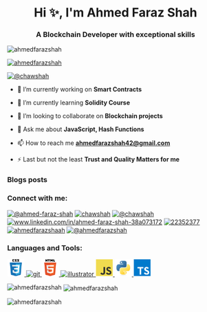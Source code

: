 <h1 align="center">Hi ✨, I'm Ahmed Faraz Shah</h1>
<h3 align="center">A Blockchain Developer with exceptional skills</h3>

<p align="left"> <img src="https://komarev.com/ghpvc/?username=ahmedfarazshah&label=Profile%20views&color=0e75b6&style=flat" alt="ahmedfarazshah" /> </p>

<p align="left"> <a href="https://github.com/ryo-ma/github-profile-trophy"><img src="https://github-profile-trophy.vercel.app/?username=ahmedfarazshah" alt="ahmedfarazshah" /></a> </p>

<p align="left"> <a href="https://twitter.com/@chawshah" target="blank"><img src="https://img.shields.io/twitter/follow/@chawshah?logo=twitter&style=for-the-badge" alt="@chawshah" /></a> </p>

- 🔭 I’m currently working on **Smart Contracts**

- 🌱 I’m currently learning **Solidity Course**

- 👯 I’m looking to collaborate on **Blockchain projects**

- 💬 Ask me about **JavaScript, Hash Functions**

- 📫 How to reach me **ahmedfarazshah42@gmail.com**

- ⚡ Last but not the least **Trust and Quality Matters for me**

### Blogs posts
<!-- BLOG-POST-LIST:START -->
<!-- BLOG-POST-LIST:END -->

<h3 align="left">Connect with me:</h3>
<p align="left">
<a href="https://codepen.io/@ahmed-faraz-shah" target="blank"><img align="center" src="https://raw.githubusercontent.com/rahuldkjain/github-profile-readme-generator/master/src/images/icons/Social/codepen.svg" alt="@ahmed-faraz-shah" height="30" width="40" /></a>
<a href="https://dev.to/chawshah" target="blank"><img align="center" src="https://raw.githubusercontent.com/rahuldkjain/github-profile-readme-generator/master/src/images/icons/Social/devto.svg" alt="chawshah" height="30" width="40" /></a>
<a href="https://twitter.com/@chawshah" target="blank"><img align="center" src="https://raw.githubusercontent.com/rahuldkjain/github-profile-readme-generator/master/src/images/icons/Social/twitter.svg" alt="@chawshah" height="30" width="40" /></a>
<a href="https://linkedin.com/in/www.linkedin.com/in/ahmed-faraz-shah-38a073172" target="blank"><img align="center" src="https://raw.githubusercontent.com/rahuldkjain/github-profile-readme-generator/master/src/images/icons/Social/linked-in-alt.svg" alt="www.linkedin.com/in/ahmed-faraz-shah-38a073172" height="30" width="40" /></a>
<a href="https://stackoverflow.com/users/22352377" target="blank"><img align="center" src="https://raw.githubusercontent.com/rahuldkjain/github-profile-readme-generator/master/src/images/icons/Social/stack-overflow.svg" alt="22352377" height="30" width="40" /></a>
<a href="https://instagram.com/ahmedfarazshaah" target="blank"><img align="center" src="https://raw.githubusercontent.com/rahuldkjain/github-profile-readme-generator/master/src/images/icons/Social/instagram.svg" alt="ahmedfarazshaah" height="30" width="40" /></a>
<a href="https://medium.com/@ahmedfarazshah" target="blank"><img align="center" src="https://raw.githubusercontent.com/rahuldkjain/github-profile-readme-generator/master/src/images/icons/Social/medium.svg" alt="@ahmedfarazshah" height="30" width="40" /></a>
</p>

<h3 align="left">Languages and Tools:</h3>
<p align="left"> <a href="https://www.w3schools.com/css/" target="_blank" rel="noreferrer"> <img src="https://raw.githubusercontent.com/devicons/devicon/master/icons/css3/css3-original-wordmark.svg" alt="css3" width="40" height="40"/> </a> <a href="https://git-scm.com/" target="_blank" rel="noreferrer"> <img src="https://www.vectorlogo.zone/logos/git-scm/git-scm-icon.svg" alt="git" width="40" height="40"/> </a> <a href="https://www.w3.org/html/" target="_blank" rel="noreferrer"> <img src="https://raw.githubusercontent.com/devicons/devicon/master/icons/html5/html5-original-wordmark.svg" alt="html5" width="40" height="40"/> </a> <a href="https://www.adobe.com/in/products/illustrator.html" target="_blank" rel="noreferrer"> <img src="https://www.vectorlogo.zone/logos/adobe_illustrator/adobe_illustrator-icon.svg" alt="illustrator" width="40" height="40"/> </a> <a href="https://developer.mozilla.org/en-US/docs/Web/JavaScript" target="_blank" rel="noreferrer"> <img src="https://raw.githubusercontent.com/devicons/devicon/master/icons/javascript/javascript-original.svg" alt="javascript" width="40" height="40"/> </a> <a href="https://www.python.org" target="_blank" rel="noreferrer"> <img src="https://raw.githubusercontent.com/devicons/devicon/master/icons/python/python-original.svg" alt="python" width="40" height="40"/> </a> <a href="https://www.typescriptlang.org/" target="_blank" rel="noreferrer"> <img src="https://raw.githubusercontent.com/devicons/devicon/master/icons/typescript/typescript-original.svg" alt="typescript" width="40" height="40"/> </a> </p>

<p><img align="left" src="https://github-readme-stats.vercel.app/api/top-langs?username=ahmedfarazshah&show_icons=true&locale=en&layout=compact" alt="ahmedfarazshah" /></p>

<p>&nbsp;<img align="center" src="https://github-readme-stats.vercel.app/api?username=ahmedfarazshah&show_icons=true&locale=en" alt="ahmedfarazshah" /></p>

<p><img align="center" src="https://github-readme-streak-stats.herokuapp.com/?user=ahmedfarazshah&" alt="ahmedfarazshah" /></p>
